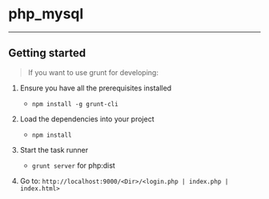 # php_mysql
--------------------

## Getting started

>If you want to use grunt for developing:

1. Ensure you have all the prerequisites installed
	+ `npm install -g grunt-cli`

2. Load the dependencies into your project
	+ `npm install`

3. Start the task runner
	+ `grunt server` for php:dist

4. Go to: `http://localhost:9000/<Dir>/<login.php | index.php | index.html>`
